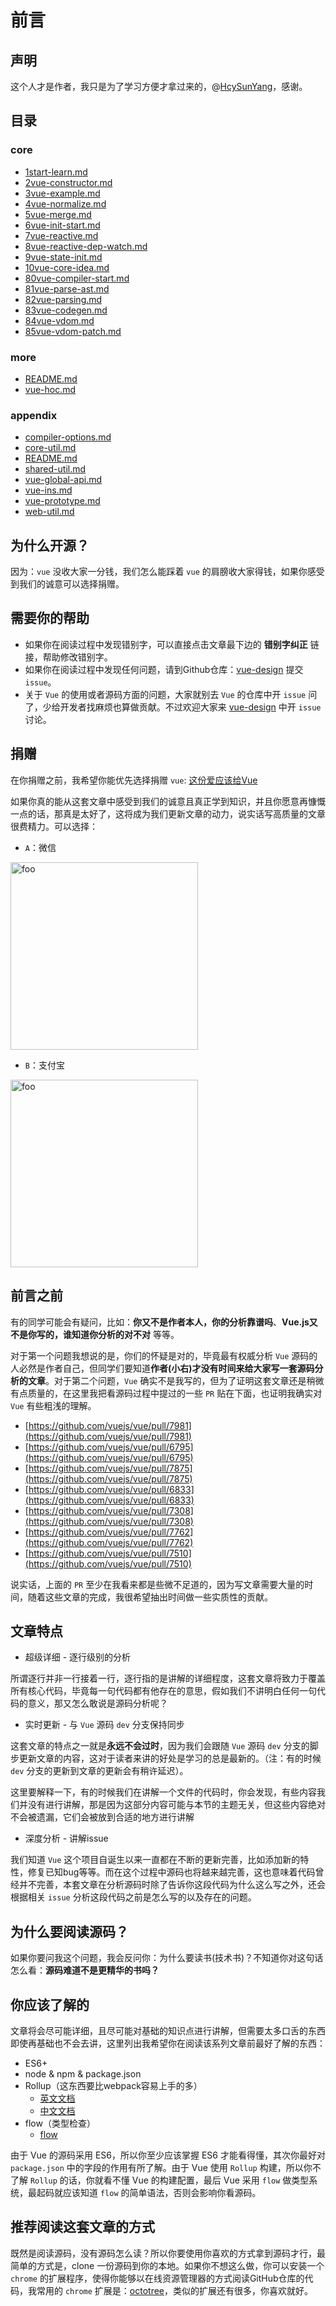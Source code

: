 # 前言

## 声明

这个人才是作者，我只是为了学习方便才拿过来的，@[HcySunYang](https://github.com/HcySunYang)，感谢。

## 目录

### core

* [1start-learn.md](./1start-learn.md)
* [2vue-constructor.md](./2vue-constructor.md)
* [3vue-example.md](./3vue-example.md)
* [4vue-normalize.md](./4vue-normalize.md)
* [5vue-merge.md](./5vue-merge.md)
* [6vue-init-start.md](./6vue-init-start.md)
* [7vue-reactive.md](./7vue-reactive.md)
* [8vue-reactive-dep-watch.md](./8vue-reactive-dep-watch.md)
* [9vue-state-init.md](./9vue-state-init.md)
* [10vue-core-idea.md](./10vue-core-idea.md)
* [80vue-compiler-start.md](./80vue-compiler-start.md)
* [81vue-parse-ast.md](./81vue-parse-ast.md)
* [82vue-parsing.md](./82vue-parsing.md)
* [83vue-codegen.md](./83vue-codegen.md)
* [84vue-vdom.md](./84vue-vdom.md)
* [85vue-vdom-patch.md](./85vue-vdom-patch.md)

### more

* [README.md](./more/README.md)
* [vue-hoc.md](./more/vue-hoc.md)

### appendix

* [compiler-options.md](./appendix/compiler-options.md)
* [core-util.md](./appendix/core-util.md)
* [README.md](./appendix/README.md)
* [shared-util.md](./appendix/shared-util.md)
* [vue-global-api.md](./appendix/vue-global-api.md)
* [vue-ins.md](./appendix/vue-ins.md)
* [vue-prototype.md](./appendix/vue-prototype.md)
* [web-util.md](./appendix/web-util.md)

## 为什么开源？

因为：`vue` 没收大家一分钱，我们怎么能踩着 `vue` 的肩膀收大家得钱，如果你感受到我们的诚意可以选择捐赠。

## 需要你的帮助

* 如果你在阅读过程中发现错别字，可以直接点击文章最下边的 **错别字纠正** 链接，帮助修改错别字。
* 如果你在阅读过程中发现任何问题，请到Github仓库：[vue-design](https://github.com/HcySunYang/vue-design) 提交 `issue`。
* 关于 `Vue` 的使用或者源码方面的问题，大家就别去 `Vue` 的仓库中开 `issue` 问了，少给开发者找麻烦也算做贡献。不过欢迎大家来 [vue-design](https://github.com/HcySunYang/vue-design) 中开 `issue` 讨论。

## 捐赠

在你捐赠之前，我希望你能优先选择捐赠 `vue`: [这份爱应该给Vue](https://cn.vuejs.org/support-vuejs/#One-time-Donations)

如果你真的能从这套文章中感受到我们的诚意且真正学到知识，并且你愿意再慷慨一点的话，那真是太好了，这将成为我们更新文章的动力，说实话写高质量的文章很费精力。可以选择：

* `A`：微信

<img :src="$withBase('/weixin.jpg')" alt="foo" width="300">

* `B`：支付宝

<img :src="$withBase('/zfb.jpg')" alt="foo" width="300">

## 前言之前

有的同学可能会有疑问，比如：**你又不是作者本人，你的分析靠谱吗**、**Vue.js又不是你写的，谁知道你分析的对不对** 等等。

对于第一个问题我想说的是，你们的怀疑是对的，毕竟最有权威分析 `Vue` 源码的人必然是作者自己，但同学们要知道**作者(小右)才没有时间来给大家写一套源码分析的文章**。对于第二个问题，`Vue` 确实不是我写的，但为了证明这套文章还是稍微有点质量的，在这里我把看源码过程中提过的一些 `PR` 贴在下面，也证明我确实对 `Vue` 有些粗浅的理解。

* [https://github.com/vuejs/vue/pull/7981](https://github.com/vuejs/vue/pull/7981)
* [https://github.com/vuejs/vue/pull/6795](https://github.com/vuejs/vue/pull/6795)
* [https://github.com/vuejs/vue/pull/7875](https://github.com/vuejs/vue/pull/7875)
* [https://github.com/vuejs/vue/pull/6833](https://github.com/vuejs/vue/pull/6833)
* [https://github.com/vuejs/vue/pull/7308](https://github.com/vuejs/vue/pull/7308)
* [https://github.com/vuejs/vue/pull/7762](https://github.com/vuejs/vue/pull/7762)
* [https://github.com/vuejs/vue/pull/7510](https://github.com/vuejs/vue/pull/7510)

说实话，上面的 `PR` 至少在我看来都是些微不足道的，因为写文章需要大量的时间，随着这些文章的完成，我很希望抽出时间做一些实质性的贡献。

## 文章特点

* 超级详细 - 逐行级别的分析

所谓逐行并非一行接着一行，逐行指的是讲解的详细程度，这套文章将致力于覆盖所有核心代码，毕竟每一句代码都有他存在的意思，假如我们不讲明白任何一句代码的意义，那又怎么敢说是源码分析呢？

* 实时更新 - 与 `Vue` 源码 `dev` 分支保持同步

这套文章的特点之一就是**永远不会过时**，因为我们会跟随 `Vue` 源码 `dev` 分支的脚步更新文章的内容，这对于读者来讲的好处是学习的总是最新的。（注：有的时候 `dev` 分支的更新到文章的更新会有稍许延迟）。

这里要解释一下，有的时候我们在讲解一个文件的代码时，你会发现，有些内容我们并没有进行讲解，那是因为这部分内容可能与本节的主题无关，但这些内容绝对不会被遗漏，它们会被放到合适的地方进行讲解

* 深度分析 - 讲解issue

我们知道 `Vue` 这个项目自诞生以来一直都在不断的更新完善，比如添加新的特性，修复已知bug等等。而在这个过程中源码也将越来越完善，这也意味着代码曾经并不完善，本套文章在分析源码时除了告诉你这段代码为什么这么写之外，还会根据相关 `issue` 分析这段代码之前是怎么写的以及存在的问题。

## 为什么要阅读源码？

如果你要问我这个问题，我会反问你：为什么要读书(技术书)？不知道你对这句话怎么看：**源码难道不是更精华的书吗？**

## 你应该了解的

文章将会尽可能详细，且尽可能对基础的知识点进行讲解，但需要太多口舌的东西即使再基础也不会去讲，这里列出我希望你在阅读该系列文章前最好了解的东西：

* ES6+
* node & npm & package.json
* Rollup（这东西要比webpack容易上手的多）
	* [英文文档](https://rollupjs.org/guide/en)
	* [中文文档](https://rollupjs.org/guide/zh)
* flow（类型检查）
	* [flow](https://flow.org/en/)

由于 Vue 的源码采用 ES6，所以你至少应该掌握 ES6 才能看得懂，其次你最好对 `package.json` 中的字段的作用有所了解。由于 Vue 使用 `Rollup` 构建，所以你不了解 `Rollup` 的话，你就看不懂 Vue 的构建配置，最后 Vue 采用 `flow` 做类型系统，最起码就应该知道 `flow` 的简单语法，否则会影响你看源码。

## 推荐阅读这套文章的方式

既然是阅读源码，没有源码怎么读？所以你要使用你喜欢的方式拿到源码才行，最简单的方式是，clone 一份源码到你的本地。如果你不想这么做，你可以安装一个 `chrome` 的扩展程序，使得你能够以在线资源管理器的方式阅读GitHub仓库的代码，我常用的 `chrome` 扩展是：[octotree](https://github.com/buunguyen/octotree)，类似的扩展还有很多，你喜欢就好。

